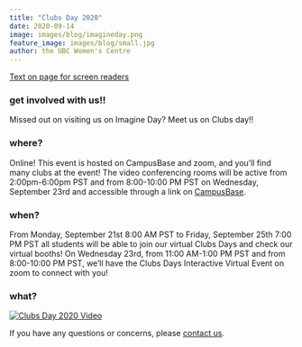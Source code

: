 ```yaml
---
title: "Clubs Day 2020"
date: 2020-09-14
image: images/blog/imagineday.png
feature_image: images/blog/small.jpg
author: the UBC Women's Centre
---
```


[Text on page for screen readers](/accessibleclubsday2020.txt)

### get involved with us!! 
Missed out on visiting us on Imagine Day? Meet us on Clubs day!!

### where?
Online! This event is hosted on CampusBase and zoom, and you’ll find many clubs at the event! The video conferencing rooms will be active from 2:00pm-6:00pm PST and from 8:00-10:00 PM PST on Wednesday, September 23rd and accessible through a link on [CampusBase](http://cglink.me/v140).

### when? 
From Monday, September 21st 8:00 AM PST to Friday, September 25th 7:00 PM PST all students will be able to join our virtual Clubs Days and check our virtual booths! On Wednesday 23rd, from 11:00 AM-1:00 PM PST and from 8:00-10:00 PM PST, we’ll have the Clubs Days Interactive Virtual Event on zoom to connect with you!


### what?

[![Clubs Day 2020 Video](https://img.youtube.com/vi/7tbJ3iXTxog/0.jpg)](https://www.youtube.com/watch?v=7tbJ3iXTxog)


If you have any questions or concerns, please [contact us](/contact).
